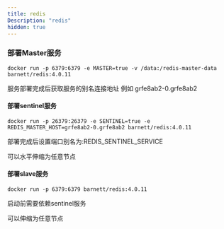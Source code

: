 ```yaml
---
title: redis
Description: "redis"
hidden: true
---
```


### 部署Master服务

```
docker run -p 6379:6379 -e MASTER=true -v /data:/redis-master-data barnett/redis:4.0.11
```

服务部署完成后获取服务的别名连接地址 例如 grfe8ab2-0.grfe8ab2

#### 部署sentinel服务

```
docker run -p 26379:26379 -e SENTINEL=true -e REDIS_MASTER_HOST=grfe8ab2-0.grfe8ab2 barnett/redis:4.0.11
```

部署完成后设置端口别名为:REDIS_SENTINEL_SERVICE

可以水平伸缩为任意节点

#### 部署slave服务

```
docker run -p 6379:6379 barnett/redis:4.0.11
```

启动前需要依赖sentinel服务

可以伸缩为任意节点

